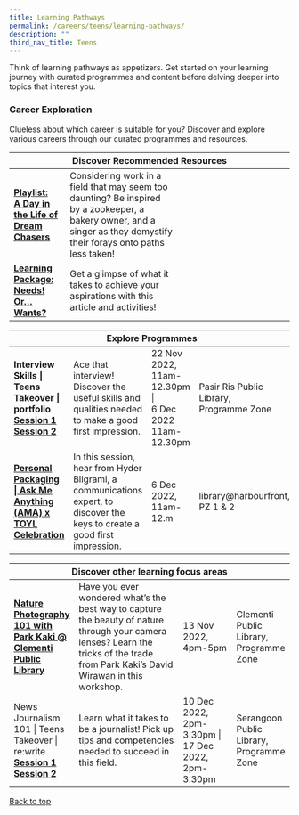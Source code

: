 ```yaml
---
title: Learning Pathways
permalink: /careers/teens/learning-pathways/
description: ""
third_nav_title: Teens
---
```

Think of learning pathways as appetizers. Get started on your learning journey with curated programmes and content before delving deeper into topics that interest you.

<h3><b>Career Exploration</b></h3>
Clueless about which career is suitable for you? Discover and explore various careers through our curated programmes and resources.
<div class="horizontal-scroll margin--bottom--lg">
  <table class="generic-table">
    <thead>
      <tr>
        <th class="is-uppercase has-weight-normal" colspan="4">Discover Recommended Resources</th>
      </tr>
    </thead>
    <tbody>
      <tr>
        <td style="width: 20%;"><a target="_blank" href="/careers/teens/content"><b> Playlist:<br>A Day in the Life of Dream Chasers</b></a></td>
        <td style="width: 40%;"> Considering work in a field that may seem too daunting? Be inspired by a zookeeper, a bakery owner, and a singer as they demystify their forays onto paths less taken!</td>
        <td style="width: 20%;"> </td>
        <td style="width: 20%;"> </td>
      </tr>
      <tr>
        <td><a target="_blank" href="https://nlb-learning-staging.netlify.app/careers/teens/content/#lp-wants"><b> Learning Package:<br>Needs! Or… Wants?</b></a></td>
        <td>Get a glimpse of what it takes to achieve your aspirations with this article and activities!</td>
        <td></td>
        <td></td>
			</tr></tbody></table></div>

<div class="horizontal-scroll margin--bottom--lg">
  <table class="generic-table">
    <thead>
      <tr>
        <th class="is-uppercase has-weight-normal" colspan="4">Explore Programmes</th>
      </tr>
    </thead>
    <tbody>
			<tr>
         <td style="width: 20%;">
					 <b>Interview Skills | Teens Takeover | portfolio</b><br>
					 <a target="_blank" href="https://www.eventbrite.sg/e/interview-skills-teens-takeover-portfolio-tickets-429093960587?aff=odcleoeventsincollection">
						 <b>Session 1</b></a>
						 <br>
						 					 <a target="_blank" href="https://www.eventbrite.sg/e/interview-skills-teens-takeover-portfolio-tickets-429094442027?aff=odcleoeventsincollection"><b>Session 2
</b></a>
				</td>
        <td style="width: 40%;"> Ace that interview! Discover the useful skills and qualities needed to make a good first impression.
        </td><td style="width: 20%;">22 Nov 2022,<br>11am-12.30pm | 
				<br> 6 Dec 2022 <br>11am-12.30pm
				</td>
        <td style="width: 20%;">Pasir Ris Public Library, <br>Programme Zone</td>
			</tr>
		<tr>
         <td style="width: 20%;"><a target="_blank" href="https://www.eventbrite.sg/e/personal-packaging-ask-me-anything-ama-x-toyl-celebration-registration-407220586737?aff=odcleoeventsincollection"><b>Personal Packaging | Ask Me Anything (AMA) x TOYL Celebration
</b></a></td>
        <td style="width: 40%;">In this session, hear from Hyder Bilgrami, a communications expert, to discover the keys to create a good first impression.</td>
       <td> 6 Dec 2022,<br>11am-12.m</td>
        <td>library@harbourfront,<br>PZ 1 &amp; 2</td>
			</tr>
    </tbody>
  </table>
</div>

<div class="horizontal-scroll margin--bottom--lg">
  <table class="generic-table">
    <thead>
      <tr>
        <th class="is-uppercase has-weight-normal" colspan="4">Discover other learning focus areas</th>
      </tr>
    </thead>
    <tbody>
			<tr>
        <td style="width: 20%;"><a target="_blank" href="https://www.eventbrite.sg/e/nature-photography-101-with-park-kaki-clementi-public-library-tickets-435602377437?aff=odcleoeventsincollection"><b>Nature Photography 101 with Park Kaki @ Clementi Public Library
        <td style="width: 40%;">Have you ever wondered what’s the best way to capture the beauty of nature through your camera lenses? Learn the tricks of the trade from Park Kaki’s David Wirawan in this workshop.</td>
        <td style="width: 20%;">13 Nov 2022,<br>4pm-5pm</td>
        <td style="width: 20%;">Clementi Public Library, Programme Zone</td>
			<tr>
        <td style="width: 20%;">
					News Journalism 101 | Teens Takeover | re:write <br><a target="_blank" href="https://www.eventbrite.sg/e/news-journalism-101-teens-takeover-rewrite-tickets-429092526297?aff=odcleoeventsincollection"><b>Session 1 </b>
					<a target="_blank" href="https://www.eventbrite.sg/e/news-journalism-101-teens-takeover-rewrite-tickets-429090249487?aff=odcleoeventsincollection"><b>Session 2 </b></a></td>
        <td style="width: 40%;"> Learn what it takes to be a journalist! Pick up tips and competencies needed to succeed in this field.</td>
        <td style="width: 20%;">10 Dec 2022, <br>2pm-3.30pm | <br>17 Dec 2022,<br>2pm-3.30pm</td>
        <td style="width: 20%;">Serangoon Public Library, Programme Zone</td>
      </tr>
  </tbody>
  </table>
</div>
<p class="has-text-right margin--top--xl"><a href="#main-content">Back to top</a></p>